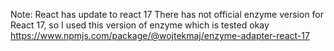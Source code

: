 Note: React has update to react 17 
There has not official enzyme version for React 17, so I used this version of enzyme which is tested okay
https://www.npmjs.com/package/@wojtekmaj/enzyme-adapter-react-17
